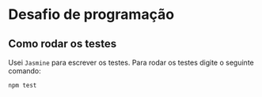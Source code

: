 # Desafio de programação

## Como rodar os testes

Usei `Jasmine` para escrever os testes. Para rodar os testes digite o seguinte comando:

```
npm test
```